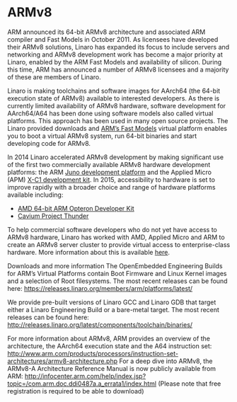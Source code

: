# ARMv8

ARM announced its 64-bit ARMv8 architecture and associated ARM compiler and Fast Models  in October 2011. As licensees have developed their ARMv8 solutions, Linaro has expanded its focus to include servers and networking and ARMv8 development work has become a major priority at Linaro, enabled by the ARM Fast Models and availability of silicon. During this time, ARM has announced a number of ARMv8 licensees and a majority of these are members of Linaro.

Linaro is making toolchains and software images for AArch64 (the 64-bit execution state of ARMv8) available to interested developers. As there is currently limited availability of ARMv8 hardware, software development for AArch64/A64 has been done using software models also called virtual platforms. This approach has been used in many open source projects. The Linaro provided downloads and [ARM’s Fast Models](http://www.arm.com/fastmodels) virtual platform enables you to boot a virtual ARMv8 system, run 64-bit binaries and start developing code for ARMv8.

In 2014 Linaro accelerated ARMv8 development by making significant use of the first two commercially available ARMv8 hardware development platforms: the ARM [Juno development platform](http://www.arm.com/products/tools/development-boards/versatile-express/juno-arm-development-platform.php) and the Applied Micro (APM) [X-C1 development kit](https://www.apm.com/products/data-center/x-gene-family/x-gene/). In 2015, accessibility to hardware is set to improve rapidly with a broader choice and range of hardware platforms available including:

- [AMD 64-bit ARM Opteron Developer Kit](http://www.amd.com/en-us/press-releases/Pages/64-bit-developer-kit-2014jul30.aspx)
- [Cavium Project Thunder](http://www.cavium.com/thundersdk_access_application.html)

To help commercial software developers who do not yet have access to ARMv8 hardware, Linaro has worked with AMD, Applied Micro and ARM to create an ARMv8 server cluster to provide virtual access to enterprise-class hardware. More information about this is available [here](http://www.linaro.org/leg/servercluster).

Downloads and more information
The OpenEmbedded Engineering Builds for ARM’s Virtual Platforms contain Boot Firmware and Linux Kernel images and a selection of Root filesystems. The most recent releases can be found here: https://releases.linaro.org/members/arm/platforms/latest/

We provide pre-built versions of Linaro GCC and Linaro GDB that target either a Linaro Engineering Build or a bare-metal target. The most recent releases can be found here: http://releases.linaro.org/latest/components/toolchain/binaries/

For more information about ARMv8, ARM provides an overview of the architecture, the AArch64 execution state and the A64 instruction set: http://www.arm.com/products/processors/instruction-set-architectures/armv8-architecture.php For a deep dive into ARMv8, the ARMv8-A Architecture Reference Manual is now publicly available from ARM: http://infocenter.arm.com/help/index.jsp?topic=/com.arm.doc.ddi0487a.a_errata1/index.html (Please note that free registration is required to be able to download)
